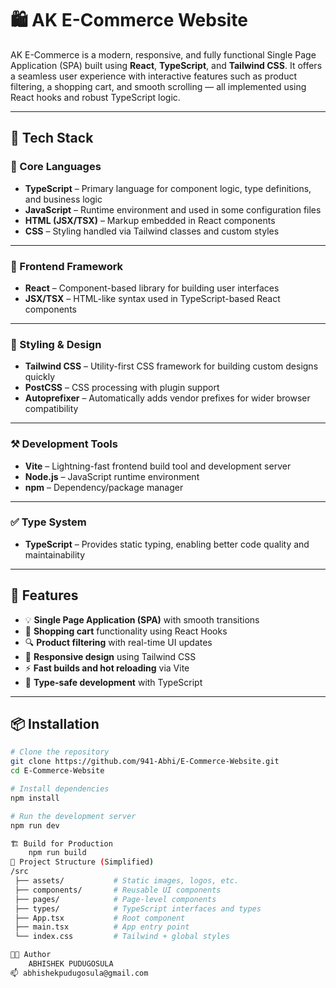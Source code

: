 # 🛍️ AK E-Commerce Website

AK E-Commerce is a modern, responsive, and fully functional Single Page Application (SPA) built using **React**, **TypeScript**, and **Tailwind CSS**. It offers a seamless user experience with interactive features such as product filtering, a shopping cart, and smooth scrolling — all implemented using React hooks and robust TypeScript logic.

---

## 🚀 Tech Stack

### 🧠 Core Languages
- **TypeScript** – Primary language for component logic, type definitions, and business logic
- **JavaScript** – Runtime environment and used in some configuration files
- **HTML (JSX/TSX)** – Markup embedded in React components
- **CSS** – Styling handled via Tailwind classes and custom styles

---

### 🧩 Frontend Framework
- **React** – Component-based library for building user interfaces
- **JSX/TSX** – HTML-like syntax used in TypeScript-based React components

---

### 🎨 Styling & Design
- **Tailwind CSS** – Utility-first CSS framework for building custom designs quickly
- **PostCSS** – CSS processing with plugin support
- **Autoprefixer** – Automatically adds vendor prefixes for wider browser compatibility

---

### ⚒️ Development Tools
- **Vite** – Lightning-fast frontend build tool and development server
- **Node.js** – JavaScript runtime environment
- **npm** – Dependency/package manager

---

### ✅ Type System
- **TypeScript** – Provides static typing, enabling better code quality and maintainability

---

## 🧩 Features
- 💡 **Single Page Application (SPA)** with smooth transitions  
- 🛒 **Shopping cart** functionality using React Hooks  
- 🔍 **Product filtering** with real-time UI updates  
- 🎯 **Responsive design** using Tailwind CSS  
- ⚡ **Fast builds and hot reloading** via Vite  
- 🔐 **Type-safe development** with TypeScript  

---

## 📦 Installation

```bash
# Clone the repository
git clone https://github.com/941-Abhi/E-Commerce-Website.git
cd E-Commerce-Website

# Install dependencies
npm install

# Run the development server
npm run dev

🏗️ Build for Production
    npm run build
📁 Project Structure (Simplified)
/src
 ├── assets/           # Static images, logos, etc.
 ├── components/       # Reusable UI components
 ├── pages/            # Page-level components
 ├── types/            # TypeScript interfaces and types
 ├── App.tsx           # Root component
 ├── main.tsx          # App entry point
 └── index.css         # Tailwind + global styles

👨‍💻 Author
    ABHISHEK PUDUGOSULA 
📫 abhishekpudugosula@gmail.com
